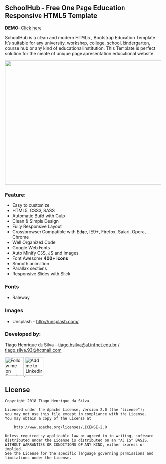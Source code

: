 ## SchoolHub - Free One Page Education Responsive HTML5 Template

<p><b>DEMO:</b> <a href="https://dwdv5sbefdrrm.cloudfront.net/">Click here</a>

<p>
SchoolHub is a clean and modern HTML5 , Bootstrap Education Template. It’s suitable for any university, workshop, college, school, kindergarten, course hub or any kind of educational institution. This Template is perfect solution for the create of unique page apresentation educational website.
</p>

<p align="center">
<img src="https://github.com/tiagohs/school-hub/blob/master/art/apresentation.png" width="750" height="400">
</p>

### Feature:

<ul>
  <li>Easy to customize</li>
  <li>HTML5, CSS3, SASS</li>
  <li>Automatic Build with Gulp</li>
  <li>Clean & Simple Design</li>
  <li>Fully Responsive Layout</li>
  <li>Crossbrowser Compatible with Edge, IE9+, Firefox, Safari, Opera, Chrome</li>
  <li>Well Organized Code</li>
  <li>Google Web Fonts</li>
  <li>Auto Minify CSS, JS and Images</li>
  <li>Font Awesome <b>400+ icons</b></li>
  <li>Smooth animation</li>
  <li>Parallax sections</li>
  <li>Responsive Slides with Slick</li>
</ul>

### Fonts

<ul>
  <li>Raleway</li>
</ul>

### Images
<ul>
  <li>Unsplash - <a href="http://unsplash.com/"">http://unsplash.com/</a></li>
</ul>

### Developed by:

Tiago Henrique da Silva - tiago.hsilva@al.infnet.edu.br / tiago.silva.93@hotmail.com

<p><a href="https://www.facebook.com/tiago.henrique.16">
  <img alt="Follow me on Facebook" src="https://image.freepik.com/free-icon/facebook-symbol_318-37686.png" data-canonical-src="https://image.freepik.com/free-icon/facebook-symbol_318-37686.png" style="max-width:100%;" height="60" width="60">
</a>
<a href="https://br.linkedin.com/in/tiago-henrique-395868b7">
  <img alt="Add me to Linkedin" src="http://image.flaticon.com/icons/svg/34/34405.svg" data-canonical-src="http://image.flaticon.com/icons/svg/34/34405.svg" style="max-width:100%;" height="60" width="60">
</a></p>

## License

    Copyright 2018 Tiago Henrique da Silva

    Licensed under the Apache License, Version 2.0 (the "License");
    you may not use this file except in compliance with the License.
    You may obtain a copy of the License at

        http://www.apache.org/licenses/LICENSE-2.0

    Unless required by applicable law or agreed to in writing, software
    distributed under the License is distributed on an "AS IS" BASIS,
    WITHOUT WARRANTIES OR CONDITIONS OF ANY KIND, either express or implied.
    See the License for the specific language governing permissions and
    limitations under the License.
